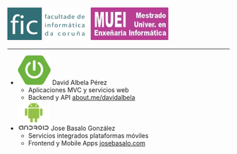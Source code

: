 ### ![FIC](resources/logo_fic.png)<!-- .element: style="border:0px; box-shadow: 0 0 0 rgba(0, 0, 0, 0); vertical-align: middle;horizontal-align:left;" --> ![MUEI](resources/muei.png)<!-- .element: style="border:0px; box-shadow: 0 0 0 rgba(0, 0, 0, 0); vertical-align: middle; horizontal-align:right;" -->
------------------------------------------------------
- ![Spring Boot](resources/logo-spring-boot.png )<!-- .element: style="border:0px; box-shadow: 0 0 0 rgba(0, 0, 0, 0); vertical-align: middle;" --> David Albela Pérez
    - Aplicaciones MVC y servicios web
    - Backend y API
    [about.me/davidalbela](https://about.me/davidalbela) <!-- .element: style="font-size:20px;color:#2A5DB0;" -->
- ![AngularJs](resources/logo_android.png )<!-- .element: style="border:0px; box-shadow: 0 0 0 rgba(0, 0, 0, 0); vertical-align: middle;" --> Jose Basalo González
    - Servicios integrados plataformas móviles
    - Frontend y Mobile Apps
    [josebasalo.com](http://josebasalo.com) <!-- .element: style="font-size:20px;color:#2A5DB0;" -->
